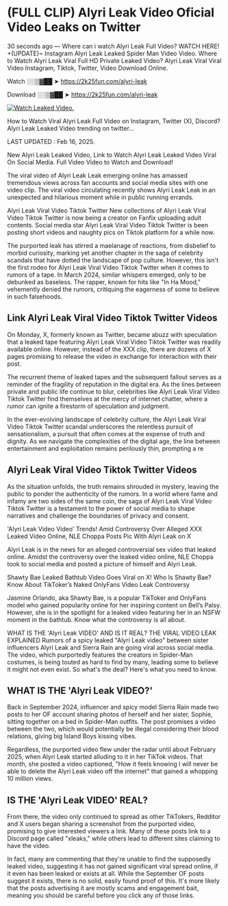 # (FULL CLIP) Alyri Leak Video Oficial Video Leaks on Twitter

30 seconds ago — Where can i watch Alyri Leak Full Video? WATCH HERE! +(UPDATE)~ Instagram Alyri Leak Leaked Spider Man Video Video. Where to Watch Alyri Leak Viral Full HD Private Leaked Video? Alyri Leak Viral Viral Video Instagram, Tiktok, Twitter, Video Download Online.

Watch ░░▒▓██ ➤ https://2k25fun.com/alyri-leak

Download ░░▒▓██ ➤ https://2k25fun.com/alyri-leak

[![Watch Leaked Video.](https://miro.medium.com/v2/resize:fit:828/format:webp/1*cilzJN44JGOrTw9NJCrNHA.gif "Watch Leaked Video")](https://2k25fun.com/alyri-leak)

How to Watch Viral Alyri Leak Full Video on Instagram, Twitter (X), Discord? Alyri Leak Leaked Video trending on twitter...

LAST UPDATED : Feb 16, 2025.

New Alyri Leak Leaked Video, Link to Watch Alyri Leak Leaked Video Viral On Social Media. Full Video Video to Watch and Download!

The viral video of Alyri Leak Leak emerging online has amassed tremendous views across fan accounts and social media sites with one video clip. The viral video circulating recently shows Alyri Leak Leak in an unexpected and hilarious moment while in public running errands.

Alyri Leak Viral Video Tiktok Twitter New collections of Alyri Leak Viral Video Tiktok Twitter is now being a creator on Fanfix uploading adult contents. Social media star Alyri Leak Viral Video Tiktok Twitter is been posting short videos and naughty pics on Tiktok platform for a while now.

The purported leak has stirred a maelanage of reactions, from disbelief to morbid curiosity, marking yet another chapter in the saga of celebrity scandals that have dotted the landscape of pop culture. However, this isn't the first rodeo for Alyri Leak Viral Video Tiktok Twitter when it comes to rumors of a tape. In March 2024, similar whispers emerged, only to be debunked as baseless. The rapper, known for hits like "In Ha Mood," vehemently denied the rumors, critiquing the eagerness of some to believe in such falsehoods.

## Link Alyri Leak Viral Video Tiktok Twitter Videos

On Monday, X, formerly known as Twitter, became abuzz with speculation that a leaked tape featuring Alyri Leak Viral Video Tiktok Twitter was readily available online. However, instead of the XXX clip, there are dozens of X pages promising to release the video in exchange for interaction with their post.

The recurrent theme of leaked tapes and the subsequent fallout serves as a reminder of the fragility of reputation in the digital era. As the lines between private and public life continue to blur, celebrities like Alyri Leak Viral Video Tiktok Twitter find themselves at the mercy of internet chatter, where a rumor can ignite a firestorm of speculation and judgment.

In the ever-evolving landscape of celebrity culture, the Alyri Leak Viral Video Tiktok Twitter scandal underscores the relentless pursuit of sensationalism, a pursuit that often comes at the expense of truth and dignity. As we navigate the complexities of the digital age, the line between entertainment and exploitation remains perilously thin, prompting a re

##  Alyri Leak Viral Video Tiktok Twitter Videos

As the situation unfolds, the truth remains shrouded in mystery, leaving the public to ponder the authenticity of the rumors. In a world where fame and infamy are two sides of the same coin, the saga of Alyri Leak Viral Video Tiktok Twitter is a testament to the power of social media to shape narratives and challenge the boundaries of privacy and consent.

'Alyri Leak Video Video' Trends! Amid Controversy Over Alleged XXX Leaked Video Online, NLE Choppa Posts Pic With Alyri Leak on X

Alyri Leak is in the news for an alleged controversial sex video that leaked online. Amidst the controversy over the leaked video online, NLE Choppa took to social media and posted a picture of himself and Alyri Leak.

Shawty Bae Leaked Bathtub Video Goes Viral on X! Who Is Shawty Bae? Know About TikToker’s Naked OnlyFans Video Leak Controversy

Jasmine Orlando, aka Shawty Bae, is a popular TikToker and OnlyFans model who gained popularity online for her inspiring content on Bell’s Palsy. However, she is in the spotlight for a leaked video featuring her in an NSFW moment in the bathtub. Know what the controversy is all about.

WHAT IS THE 'Alyri Leak VIDEO' AND IS IT REAL? THE VIRAL VIDEO LEAK EXPLAINED Rumors of a spicy leaked "Alyri Leak video" between sister influencers Alyri Leak and Sierra Rain are going viral across social media. The video, which purportedly features the creators in Spider-Man costumes, is being touted as hard to find by many, leading some to believe it might not even exist. So what's the deal? Here's what you need to know.

## WHAT IS THE 'Alyri Leak VIDEO?'

Back in September 2024, influencer and spicy model Sierra Rain made two posts to her OF account sharing photos of herself and her sister, Sophie, sitting together on a bed in Spider-Man outfits. The post promises a video between the two, which would potentially be illegal considering their blood relations, giving big Island Boys kissing vibes.

Regardless, the purported video flew under the radar until about February 2025, when Alyri Leak started alluding to it in her TikTok videos. That month, she posted a video captioned, "How it feels knowing I will never be able to delete the Alyri Leak video off the internet" that gained a whopping 10 million views.

## IS THE 'Alyri Leak VIDEO' REAL?

From there, the video only continued to spread as other TikTokers, Redditor and X users began sharing a screenshot from the purported video, promising to give interested viewers a link. Many of these posts link to a Discord page called "xleaks," while others lead to different sites claiming to have the video.

In fact, many are commenting that they're unable to find the supposedly leaked video, suggesting it has not gained significant viral spread online, if it even has been leaked or exists at all. While the September OF posts suggest it exists, there is no solid, easily found proof of this. It's more likely that the posts advertising it are mostly scams and engagement bait, meaning you should be careful before you click any of those links.